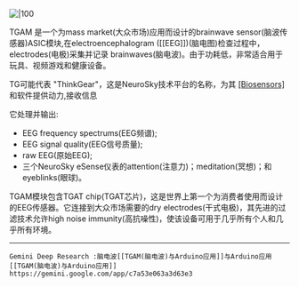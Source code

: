 ![|100](https://cdn.shopify.com/s/files/1/0031/6882/products/TGAM_medium.jpeg?v=1424447801)

TGAM 是一个为mass market(大众市场)应用而设计的brainwave sensor(脑波传感器)ASIC模块,在electroencephalogram ([[EEG]])(脑电图)检查过程中，electrodes(电极)采集并记录 brainwaves(脑电波)。由于功耗低，非常适合用于玩具、视频游戏和健康设备。

TG可能代表 "ThinkGear"，这是NeuroSky技术平台的名称，为其 [[Biosensors]](生物传感器)和软件提供动力,接收信息

它处理并输出:
- EEG frequency spectrums(EEG频谱);
- EEG signal quality(EEG信号质量);
- raw EEG(原始EEG);
- 三个NeuroSky eSense仪表的attention(注意力)；meditation(冥想)；和eyeblinks(眼球)。

TGAM模块包含TGAT chip(TGAT芯片)，这是世界上第一个为消费者使用而设计的EEG传感器。它连接到大众市场需要的dry electrodes(干式电极)，其先进的过滤技术允许high noise immunity(高抗噪性)，使该设备可用于几乎所有个人和几乎所有环境。


---



	Gemini Deep Research :脑电波[[TGAM(脑电波)与Arduino应用]]与Arduino应用    [[TGAM(脑电波)与Arduino应用]] https://gemini.google.com/app/c7a53e063a3d63e3






